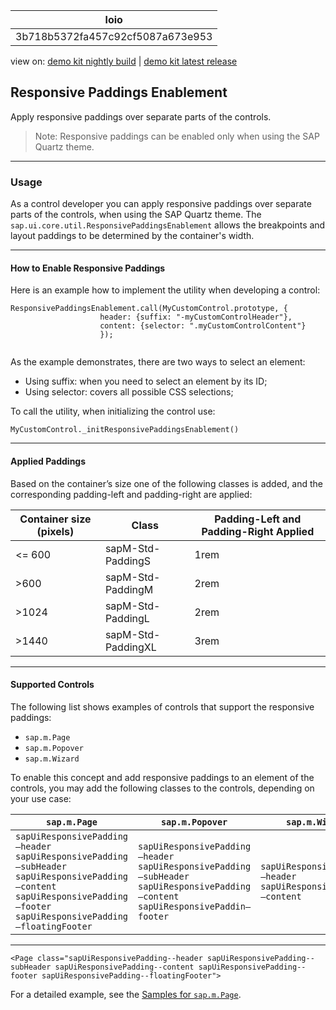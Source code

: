 <!-- loio3b718b5372fa457c92cf5087a673e953 -->

| loio |
| -----|
| 3b718b5372fa457c92cf5087a673e953 |

<div id="loio">

view on: [demo kit nightly build](https://openui5nightly.hana.ondemand.com/#/topic/3b718b5372fa457c92cf5087a673e953) | [demo kit latest release](https://openui5.hana.ondemand.com/#/topic/3b718b5372fa457c92cf5087a673e953)</div>

## Responsive Paddings Enablement

Apply responsive paddings over separate parts of the controls.

> Note:
> Responsive paddings can be enabled only when using the SAP Quartz theme.
> 
> 

***

<a name="loio3b718b5372fa457c92cf5087a673e953__section_d2f_1pv_jjb"/>

### Usage

As a control developer you can apply responsive paddings over separate parts of the controls, when using the SAP Quartz theme. The `sap.ui.core.util.ResponsivePaddingsEnablement` allows the breakpoints and layout paddings to be determined by the container's width.

***

#### How to Enable Responsive Paddings

Here is an example how to implement the utility when developing a control:

```
ResponsivePaddingsEnablement.call(MyCustomControl.prototype, {
					header: {suffix: "-myCustomControlHeader"},
					content: {selector: ".myCustomControlContent"}
					});
				
```

As the example demonstrates, there are two ways to select an element:

-   Using suffix: when you need to select an element by its ID;
-   Using selector: covers all possible CSS selections;

To call the utility, when initializing the control use:

```
MyCustomControl._initResponsivePaddingsEnablement()
```

***

#### Applied Paddings

Based on the container’s size one of the following classes is added, and the corresponding padding-left and padding-right are applied:

|Container size \(pixels\)|Class|Padding-Left and Padding-Right Applied|
|-------------------------|-----|--------------------------------------|
|<= 600|sapM-Std-PaddingS|1rem|
|\>600|sapM-Std-PaddingM|2rem|
|\>1024|sapM-Std-PaddingL|2rem|
|\>1440|sapM-Std-PaddingXL|3rem|

***

#### Supported Controls

The following list shows examples of controls that support the responsive paddings:

-   `sap.m.Page`
-   `sap.m.Popover`
-   `sap.m.Wizard`

To enable this concept and add responsive paddings to an element of the controls, you may add the following classes to the controls, depending on your use case:

|`sap.m.Page`|`sap.m.Popover`|`sap.m.Wizard`|
|------------|---------------|--------------|
| `sapUiResponsivePadding—header` `sapUiResponsivePadding—subHeader` `sapUiResponsivePadding—content` `sapUiResponsivePadding—footer` `sapUiResponsivePadding—floatingFooter` | `sapUiResponsivePadding—header` `sapUiResponsivePadding—subHeader` `sapUiResponsivePadding—content` `sapUiResponsivePaddin—footer` | `sapUiResponsivePadding—header` `sapUiResponsivePadding—content` |

***

```
<Page class="sapUiResponsivePadding--header sapUiResponsivePadding--subHeader sapUiResponsivePadding--content sapUiResponsivePadding--footer sapUiResponsivePadding--floatingFooter">
```

For a detailed example, see the [Samples for `sap.m.Page`](https://openui5.hana.ondemand.com/#/entity/sap.m.Page). 

